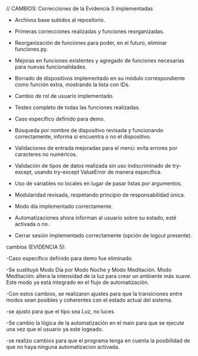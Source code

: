 
//  CAMBIOS:
Correcciones de la Evidencia 3 implementadas

- Archivos base subidos al repositorio.

- Primeras correcciones realizadas y funciones reorganizadas.

- Reorganización de funciones para poder, en el futuro, eliminar funciones.py.

- Mejoras en funciones existentes y agregado de funciones necesarias para nuevas funcionalidades.

- Borrado de dispositivos implementado en su módulo correspondiente como función extra, mostrando la lista con IDs.

- Cambio de rol de usuario implementado.

- Testeo completo de todas las funciones realizadas.

- Caso específico definido para demo.

- Búsqueda por nombre de dispositivo revisada y funcionando correctamente, informa si encuentra o no el dispositivo.

- Validaciones de entrada mejoradas para el menú: evita errores por caracteres no numéricos.

- Validación de tipos de datos realizada sin uso indiscriminado de try-except, usando try-except ValueError de manera específica.

- Uso de variables no locales en lugar de pasar listas por argumentos.

- Modularidad revisada, respetando principio de responsabilidad única.

- Modo día implementado correctamente.

- Automatizaciones ahora informan al usuario sobre su estado, esté activada o no.

- Cerrar sesión implementado correctamente (opción de logout presente).

 cambios (EVIDENCIA 5):

-Caso específico definido para demo fue eliminado.

-Se sustituyó Modo Día por Modo Noche y Modo Meditación.
         Modo Meditación: altera la intensidad de la luz para crear un ambiente más suave. Este modo ya está integrado en el flujo de automatización.

-Con estos cambios, se realizaron ajustes para que la transiciones entre modos sean posibles y coherentes con el estado actual del sistema.

-se ajusto para que el tipo sea Luz, no luces

-Se cambio la lógica de la automatización en el main para que se ejecute una vez que el usuario ya este logeado.

-se realizo cambios para que el programa tenga en cuenta la posibilidad de que no haya ninguna automatizacion activada.

